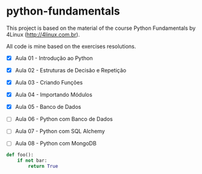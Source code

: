 # python-fundamentals

This project is based on the material of the course Python Fundamentals by 4Linux (http://4linux.com.br).

All code is mine based on the exercises resolutions.



- [x] Aula 01 - Introdução ao Python 
- [x] Aula 02 - Estruturas de Decisão e Repetição
- [x] Aula 03 - Criando Funções
- [x] Aula 04 - Importando Módulos
- [x] Aula 05 - Banco de Dados
- [ ] Aula 06 - Python com Banco de Dados
- [ ] Aula 07 - Python com SQL Alchemy
- [ ] Aula 08 - Python com MongoDB



```python
def foo():
    if not bar:
        return True
```
